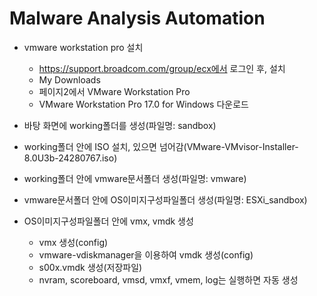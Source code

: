 # Malware Analysis Automation

- vmware workstation pro 설치
    - https://support.broadcom.com/group/ecx에서 로그인 후, 설치
    - My Downloads
    - 페이지2에서 VMware Workstation Pro
    - VMware Workstation Pro 17.0 for Windows 다운로드

- 바탕 화면에 working폴더를 생성(파일명: sandbox)
- working폴더 안에 ISO 설치, 있으면 넘어감(VMware-VMvisor-Installer-8.0U3b-24280767.iso)
- working폴더 안에 vmware문서폴더 생성(파일명: vmware)
- vmware문서폴더 안에 OS이미지구성파일폴더 생성(파일명: ESXi_sandbox)
- OS이미지구성파일폴더 안에 vmx, vmdk 생성
  - vmx 생성(config)
  - vmware-vdiskmanager을 이용하여 vmdk 생성(config)
  - s00x.vmdk 생성(저장파일)
  - nvram, scoreboard, vmsd, vmxf, vmem, log는 실행하면 자동 생성
